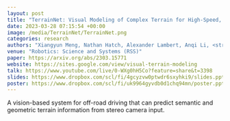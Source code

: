 ```yaml
---
layout: post
title: "TerrainNet: Visual Modeling of Complex Terrain for High-Speed, Off-Road Navigation"
date: 2023-03-28 07:15:54 +00:00
image: /media/TerrainNet/TerrainNet.png
categories: research
authors: "Xiangyun Meng, Nathan Hatch, Alexander Lambert, Anqi Li, <strong>Nolan Wagener</strong>, Matthew Schmittle, JoonHo Lee, Wentao Yuan, Zoey Chen, Samuel Deng, Greg Okopal, Dieter Fox, Byron Boots, Amirreza Shaban"
venue: "Robotics: Science and Systems (RSS)"
paper: https://arxiv.org/abs/2303.15771
website: https://sites.google.com/view/visual-terrain-modeling
talk: https://www.youtube.com/live/0-WXg0hH5Co?feature=share&t=3398
slides: https://www.dropbox.com/scl/fi/4gcyzvw0ptwdr6sxyhki9/slides.pptx?rlkey=ua3echtiftppf6xzm3su5d6k7&dl=0
poster: https://www.dropbox.com/scl/fi/uk9964gyvdb0d1chq94mn/poster.pptx?rlkey=uq5l30gv66onv6couv9z40ndk&dl=0
---
```

A vision-based system for off-road driving that can predict semantic and geometric terrain information from stereo camera input.
